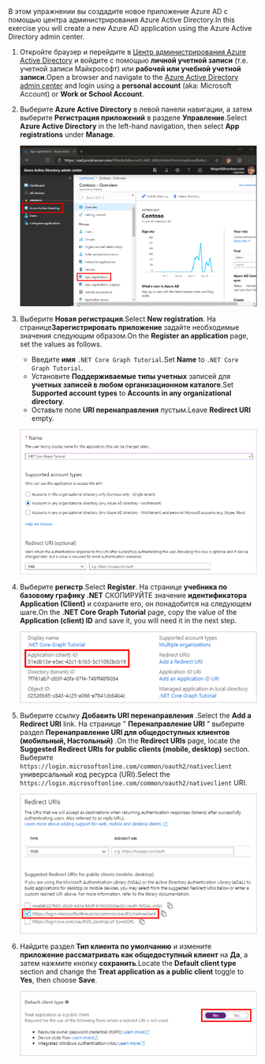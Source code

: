 <!-- markdownlint-disable MD002 MD041 -->

<span data-ttu-id="abeeb-101">В этом упражнении вы создадите новое приложение Azure AD с помощью центра администрирования Azure Active Directory.</span><span class="sxs-lookup"><span data-stu-id="abeeb-101">In this exercise you will create a new Azure AD application using the Azure Active Directory admin center.</span></span>

1. <span data-ttu-id="abeeb-102">Откройте браузер и перейдите в [Центр администрирования Azure Active Directory](https://aad.portal.azure.com) и войдите с помощью **личной учетной записи** (т.е. учетной записи Майкрософт) или **рабочей или учебной учетной записи**.</span><span class="sxs-lookup"><span data-stu-id="abeeb-102">Open a browser and navigate to the [Azure Active Directory admin center](https://aad.portal.azure.com) and login using a **personal account** (aka: Microsoft Account) or **Work or School Account**.</span></span>

1. <span data-ttu-id="abeeb-103">Выберите **Azure Active Directory** в левой панели навигации, а затем выберите **Регистрация приложений** в разделе **Управление**.</span><span class="sxs-lookup"><span data-stu-id="abeeb-103">Select **Azure Active Directory** in the left-hand navigation, then select **App registrations** under **Manage**.</span></span>

    ![<span data-ttu-id="abeeb-104">Снимок экрана с регистрациями приложений</span><span class="sxs-lookup"><span data-stu-id="abeeb-104">A screenshot of the App registrations</span></span> ](./images/aad-portal-app-registrations.png)

1. <span data-ttu-id="abeeb-105">Выберите **Новая регистрация**.</span><span class="sxs-lookup"><span data-stu-id="abeeb-105">Select **New registration**.</span></span> <span data-ttu-id="abeeb-106">На странице**Зарегистрировать приложение** задайте необходимые значения следующим образом.</span><span class="sxs-lookup"><span data-stu-id="abeeb-106">On the **Register an application** page, set the values as follows.</span></span>

    - <span data-ttu-id="abeeb-107">Введите **имя** `.NET Core Graph Tutorial`.</span><span class="sxs-lookup"><span data-stu-id="abeeb-107">Set **Name** to `.NET Core Graph Tutorial`.</span></span>
    - <span data-ttu-id="abeeb-108">Установите **Поддерживаемые типы учетных** записей для **учетных записей в любом организационном каталоге**.</span><span class="sxs-lookup"><span data-stu-id="abeeb-108">Set **Supported account types** to **Accounts in any organizational directory**.</span></span>
    - <span data-ttu-id="abeeb-109">Оставьте поле **URI перенаправления** пустым.</span><span class="sxs-lookup"><span data-stu-id="abeeb-109">Leave **Redirect URI** empty.</span></span>

    ![Снимок страницы "регистрация приложения"](./images/aad-register-an-app.png)

1. <span data-ttu-id="abeeb-111">Выберите **регистр**.</span><span class="sxs-lookup"><span data-stu-id="abeeb-111">Select **Register**.</span></span> <span data-ttu-id="abeeb-112">На странице **учебника по базовому графику .NET** СКОПИРУЙТЕ значение **идентификатора Application (Client)** и сохраните его, он понадобится на следующем шаге.</span><span class="sxs-lookup"><span data-stu-id="abeeb-112">On the **.NET Core Graph Tutorial** page, copy the value of the **Application (client) ID** and save it, you will need it in the next step.</span></span>

    ![Снимок экрана с ИДЕНТИФИКАТОРом приложения для новой регистрации приложения](./images/aad-application-id.png)

1. <span data-ttu-id="abeeb-114">Выберите ссылку **Добавить URI перенаправления** .</span><span class="sxs-lookup"><span data-stu-id="abeeb-114">Select the **Add a Redirect URI** link.</span></span> <span data-ttu-id="abeeb-115">На странице " **Перенаправление URI** " выберите раздел **Перенаправление URI для общедоступных клиентов (мобильный, Настольный)** .</span><span class="sxs-lookup"><span data-stu-id="abeeb-115">On the **Redirect URIs** page, locate the **Suggested Redirect URIs for public clients (mobile, desktop)** section.</span></span> <span data-ttu-id="abeeb-116">Выберите `https://login.microsoftonline.com/common/oauth2/nativeclient` универсальный код ресурса (URI).</span><span class="sxs-lookup"><span data-stu-id="abeeb-116">Select the `https://login.microsoftonline.com/common/oauth2/nativeclient` URI.</span></span>

    ![Снимок экрана со страницей URI перенаправления](./images/aad-redirect-uris.png)

1. <span data-ttu-id="abeeb-118">Найдите раздел **Тип клиента по умолчанию** и измените **приложение рассматривать как общедоступный клиент** на **Да**, а затем нажмите кнопку **сохранить**.</span><span class="sxs-lookup"><span data-stu-id="abeeb-118">Locate the **Default client type** section and change the **Treat application as a public client** toggle to **Yes**, then choose **Save**.</span></span>

    ![Снимок экрана: раздел "тип клиента по умолчанию"](./images/aad-default-client-type.png)
